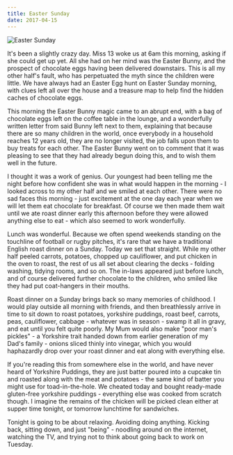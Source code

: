 ```yaml
---
title: Easter Sunday
date: 2017-04-15
---
```


![Easter Sunday](https://source.unsplash.com/cckf4TsHAuw/1600x900)

It's been a slightly crazy day. Miss 13 woke us at 6am this morning, asking if she could get up yet. All she had on her mind was the Easter Bunny, and the prospect of chocolate eggs having been delivered downstairs. This is all my other half's fault, who has perpetuated the myth since the children were little. We have always had an Easter Egg hunt on Easter Sunday morning, with clues left all over the house and a treasure map to help find the hidden caches of chocolate eggs.

This morning the Easter Bunny magic came to an abrupt end, with a bag of chocolate eggs left on the coffee table in the lounge, and a wonderfully written letter from said Bunny left next to them, explaining that because there are so many children in the world, once everybody in a household reaches 12 years old, they are no longer visited, the job falls upon them to buy treats for each other. The Easter Bunny went on to comment that it was pleasing to see that they had already begun doing this, and to wish them well in the future.

I thought it was a work of genius. Our youngest had been telling me the night before how confident she was in what would happen in the morning - I looked across to my other half and we smiled at each other. There were no sad faces this morning - just excitement at the one day each year when we will let them eat chocolate for breakfast. Of course we then made them wait until we ate roast dinner early this afternoon before they were allowed anything else to eat - which also seemed to work wonderfully.

Lunch was wonderful. Because we often spend weekends standing on the touchline of football or rugby pitches, it's rare that we have a traditional English roast dinner on a Sunday. Today we set that straight. While my other half peeled carrots, potatoes, chopped up cauliflower, and put chicken in the oven to roast, the rest of us all set about clearing the decks - folding washing, tidying rooms, and so on. The in-laws appeared just before lunch, and of course delivered further chocolate to the children, who smiled like they had put coat-hangers in their mouths.

Roast dinner on a Sunday brings back so many memories of childhood. I would play outside all morning with friends, and then breathlessly arrive in time to sit down to roast potatoes, yorkshire puddings, roast beef, carrots, peas, cauliflower, cabbage - whatever was in season - swamp it all in gravy, and eat until you felt quite poorly. My Mum would also make "poor man's pickles" - a Yorkshire trait handed down from earlier generation of my Dad's family - onions sliced thinly into vinegar, which you would haphazardly drop over your roast dinner and eat along with everything else.

If you're reading this from somewhere else in the world, and have never heard of Yorkshire Puddings, they are just batter poured into a cupcake tin and roasted along with the meat and potatoes - the same kind of batter you might use for toad-in-the-hole. We cheated today and bought ready-made gluten-free yorkshire puddings - everything else was cooked from scratch though. I imagine the remains of the chicken will be picked clean either at supper time tonight, or tomorrow lunchtime for sandwiches.

Tonight is going to be about relaxing. Avoiding doing anything. Kicking back, sitting down, and just "being" - noodling around on the internet, watching the TV, and trying not to think about going back to work on Tuesday.